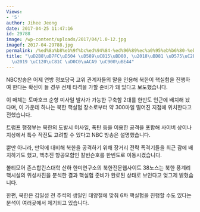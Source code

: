 ```yaml
---
Views:
- '5'
author: Jihee Jeong
date: 2017-04-25 11:47:16
id: 29788
image: /wp-content/uploads/2017/04/1.0-12.jpg
imagef: 2017-04-29788.jpg
permalink: /%ed%8a%b8%eb%9f%bc%ed%94%84-%ed%96%89%ec%a0%95%eb%b6%80-%eb%b6%81-%ed%95%b5%ec%8b%a4%ed%97%98-%ec%8b%9c-%ec%84%a0%ec%a0%9c-%ed%83%80%ea%b2%a9-%ec%a4%80%eb%b9%84/
title: "\uD2B8\uB7FC\uD504 \uD589\uC815\uBD80, \u2018\uBD81 \uD575\uC2E4\uD5D8 \uC2DC\
  \u2019 \uC120\uC81C \uD0C0\uACA9 \uC900\uBE44"
---
```


NBC방송은 어제 연방 정보당국 고위 관계자들의 말을 인용해 북한이 핵실험을 진행하여 한다는 확신이 들 경우 선제 타격을 가할 준비가 돼 있다고 보도했습니다.

이 매체는 토마호크 순항 미사일 발사가 가능한 구축함 2대를 한반도 인근에 배치해 놨다며, 이 가운데 하나는 북한 핵실험 장소로부터 약 300마일 떨어진 지점에 위치한다고 전했습니다.

트럼프 행정부는 북한의 도발시 미사일, 폭탄 등을 이용한 공격을 포함해 사이버 상이나 지상에서 특수 작전도 고려할 수 있다고 NBC 방송은 설명했습니다.

뿐만 아니라, 만약에 대비해 북한을 공격하기 위해 장거리 전략 폭격기들을 최근 괌에 배치하기도 했고, 핵추진 항공모함인 칼빈슨호를 한빈도로 이동시겼습니다.

볼티모어 존스합킨스대학 산하 한미연구소의 북한전문웹사이트 38노스는 북한 픙계리 핵시설의 위성사진을 분석한 결과 핵실험 준비가 완료된 상태로 보인다고 엊그제 밝혔습니다.

한편, 북한은 김일성 전 주석의 생일인 태양절에 맞춰 6차 핵실험을 진행할 수도 있다는 분석이 여러곳에서 제기되고 있습니다.